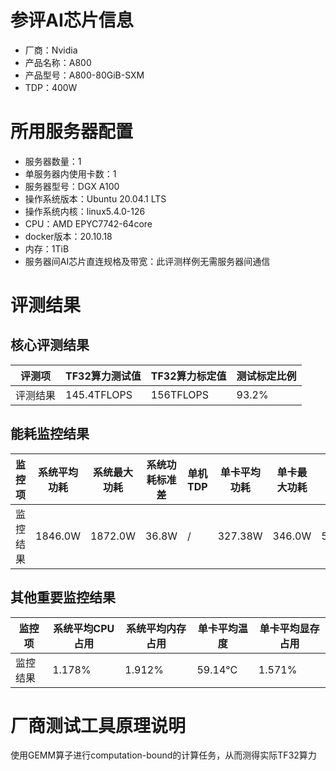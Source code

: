 # 参评AI芯片信息

* 厂商：Nvidia
* 产品名称：A800
* 产品型号：A800-80GiB-SXM
* TDP：400W

# 所用服务器配置

* 服务器数量：1
* 单服务器内使用卡数：1
* 服务器型号：DGX A100
* 操作系统版本：Ubuntu 20.04.1 LTS
* 操作系统内核：linux5.4.0-126
* CPU：AMD EPYC7742-64core
* docker版本：20.10.18
* 内存：1TiB
* 服务器间AI芯片直连规格及带宽：此评测样例无需服务器间通信

# 评测结果

## 核心评测结果

| 评测项  | TF32算力测试值   | TF32算力标定值 | 测试标定比例 |
| ---- | ----------- | --------- | ------ |
| 评测结果 | 145.4TFLOPS | 156TFLOPS | 93.2%  |

## 能耗监控结果

| 监控项  | 系统平均功耗  | 系统最大功耗  | 系统功耗标准差 | 单机TDP | 单卡平均功耗  | 单卡最大功耗 | 单卡功耗标准差 | 单卡TDP |
| ---- | ------- | ------- | ------- | ----- | ------- | ------ | ------- | ----- |
| 监控结果 | 1846.0W | 1872.0W | 36.8W   | /     | 327.38W | 346.0W | 56.28W  | 400W  |

## 其他重要监控结果

| 监控项  | 系统平均CPU占用 | 系统平均内存占用 | 单卡平均温度  | 单卡平均显存占用 |
| ---- | --------- | -------- | ------- | -------- |
| 监控结果 | 1.178%    | 1.912%   | 59.14°C | 1.571%   |

# 厂商测试工具原理说明

使用GEMM算子进行computation-bound的计算任务，从而测得实际TF32算力
